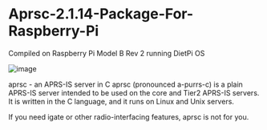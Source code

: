 # Aprsc-2.1.14-Package-For-Raspberry-Pi
Compiled on Raspberry Pi Model B Rev 2 running DietPi OS


![image](https://github.com/9M2PJU/Aprsc-2.1.14-Package-For-Raspberry-Pi/assets/991353/22c4e69b-62d1-4835-8ce7-b288565fedef)


aprsc - an APRS-IS server in C
aprsc (pronounced a-purrs-c) is a plain APRS-IS server intended to be used on the core and Tier2 APRS-IS servers. It is written in the C language, and it runs on Linux and Unix servers.

If you need igate or other radio-interfacing features, aprsc is not for you.
